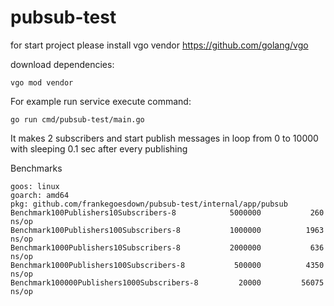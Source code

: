 # pubsub-test

for start project please install vgo vendor https://github.com/golang/vgo

download dependencies:
```
vgo mod vendor
```

For example run service execute command:
```
go run cmd/pubsub-test/main.go

```

It makes 2 subscribers and start publish messages in loop from 0 to 10000 with sleeping 0.1 sec after every publishing

Benchmarks
```
goos: linux
goarch: amd64
pkg: github.com/frankegoesdown/pubsub-test/internal/app/pubsub
Benchmark100Publishers10Subscribers-8        	 5000000	       260 ns/op
Benchmark100Publishers100Subscribers-8       	 1000000	      1963 ns/op
Benchmark1000Publishers10Subscribers-8       	 2000000	       636 ns/op
Benchmark1000Publishers100Subscribers-8      	  500000	      4350 ns/op
Benchmark100000Publishers1000Subscribers-8   	   20000	     56075 ns/op
```

